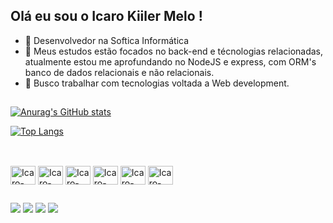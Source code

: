 
## Olá eu sou o Icaro Kiiler Melo ! 

- 🔭 Desenvolvedor na Softica Informática 
- 🌱 Meus estudos estão focados no back-end e técnologias relacionadas, atualmente estou me aprofundando no NodeJS e express, com ORM's    banco de dados relacionais e não relacionais.
- 👯 Busco trabalhar com tecnologias voltada a Web development.

##

[![Anurag's GitHub stats](https://github-readme-stats.vercel.app/api?username=Dev-Icaro&show_icons=true&theme=radical)](https://github.com/Dev-Icaro/github-readme-stats)

[![Top Langs](https://github-readme-stats.vercel.app/api/top-langs/?username=Dev-Icaro&layout=compact&theme=radical)](https://github.com/Dev-Icaro/github-readme-stats)

##

<div style="display: inline-block"> <br>
  <img align="center" alt="Icaro-HTML" height="30" width="40" src="https://cdn.jsdelivr.net/gh/devicons/devicon/icons/html5/html5-original.svg" />
  <img align="center" alt="Icaro-CSS" height="30" width="40" src="https://cdn.jsdelivr.net/gh/devicons/devicon/icons/css3/css3-original.svg" />
  <img align="center" alt="Icaro-JS" height="30" width="40" src="https://cdn.jsdelivr.net/gh/devicons/devicon/icons/javascript/javascript-original.svg" />
  <img align="center" alt="Icaro-NODE" height="30" width="40" src="https://cdn.jsdelivr.net/gh/devicons/devicon/icons/nodejs/nodejs-original.svg" />
  <img align="center" alt="Icaro-PYTHON" height="30" width="40" src="https://cdn.jsdelivr.net/gh/devicons/devicon/icons/python/python-original.svg" />
  <img align="center" alt="Icaro-MySQL" height="30" width="40" src="https://cdn.jsdelivr.net/gh/devicons/devicon/icons/mysql/mysql-original.svg" />
</div>

## 

<div>
   <a href="mailto:icarokiilermelo@gmail.com"><img src="https://img.shields.io/badge/Gmail-D14836?style=for-the-badge&logo=gmail&logoColor=white"></a>
   <a href="https://www.instagram.com/icarokiiler"><img src="https://img.shields.io/badge/Instagram-E4405F?style=for-the-badge&logo=instagram&logoColor=white"></a>
   <a href="https://www.linkedin.com/in/icaro-kiiler-melo-3013ba26b/"><img src="https://img.shields.io/badge/LinkedIn-0077B5?style=for-the-badge&logo=linkedin&logoColor=white"></a> 
   <a href="https://www.codewars.com/users/Icaro%20Kiiler"><img src="https://img.shields.io/badge/Codewars-B1361E?style=for-the-badge&logo=Codewars&logoColor=white"></a> 
</div>



